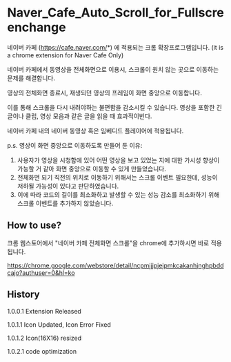 # Naver_Cafe_Auto_Scroll_for_Fullscreenchange
네이버 카페 (https://cafe.naver.com/*) 에 적용되는 크롬 확장프로그램입니다. (it is a chrome extension for Naver Cafe Only)

네이버 카페에서 동영상을 전체화면으로 이용시, 스크롤이 원치 않는 곳으로 이동하는 문제를 해결합니다.

영상의 전체화면 종료시, 재생되던 영상의 프레임이 화면 중앙으로 이동합니다.

이를 통해 스크롤을 다시 내려야하는 불편함을 감소시킬 수 있습니다. 영상을 포함한 긴 글이나 클립, 영상 모음과 같은 글을 읽을 때 효과적이빈다.

네이버 카페 내의 네이버 동영상 혹은 임베디드 플레이어에 적용됩니다.

p.s. 영상이 화면 중앙으로 이동하도록 만들어 둔 이유: 
1. 사용자가 영상을 시청함에 있어 어떤 영상을 보고 있었는 지에 대한 가시성 향상이 가능할 거 같아 화면 중앙으로 이동할 수 있게 만들었습니다.
2. 전체화면 되기 직전의 위치로 이동하기 위해서는 스크롤 이벤트 필요한데, 성능이 저하될 가능성이 있다고 판단하였습니다.
3. 이에 따라 코드의 길이를 최소화하고 발생할 수 있는 성능 감소를 최소화하기 위해 스크롤 이벤트를 추가하지 않았습니다.

## How to use?
크롬 웹스토어에서 "네이버 카페 전체화면 스크롤"을 chrome에 추가하시면 바로 적용됩니다.

https://chrome.google.com/webstore/detail/ncpmjjjpjejpmkcakanhjnghpbddcajo?authuser=0&hl=ko


## History
1.0.0.1 Extension Released
 
1.0.1.1 Icon Updated, Icon Error Fixed

1.0.1.2 Icon(16X16) resized

1.0.2.1 code optimization
